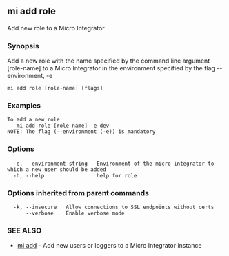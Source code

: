 ## mi add role

Add new role to a Micro Integrator

### Synopsis

Add a new role with the name specified by the command line argument [role-name] to a Micro Integrator in the environment specified by the flag --environment, -e

```
mi add role [role-name] [flags]
```

### Examples

```
To add a new role
   mi add role [role-name] -e dev
NOTE: The flag (--environment (-e)) is mandatory
```

### Options

```
  -e, --environment string   Environment of the micro integrator to which a new user should be added
  -h, --help                 help for role
```

### Options inherited from parent commands

```
  -k, --insecure   Allow connections to SSL endpoints without certs
      --verbose    Enable verbose mode
```

### SEE ALSO

* [mi add](mi_add.md)	 - Add new users or loggers to a Micro Integrator instance

